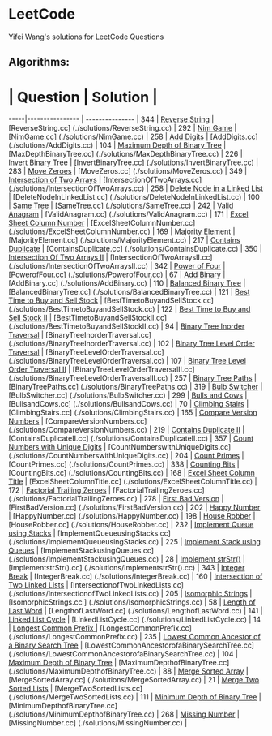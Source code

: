 # LeetCode
Yifei Wang's solutions for LeetCode Questions

## Algorithms:
 #  | Question           |  Solution       | 
 -----|---------------- | --------------- |
 344 | [Reverse String](https://leetcode.com/problems/reverse-string/) | [ReverseString.cc] (./solutions/ReverseString.cc) |
 292 | [Nim Game](https://leetcode.com/problems/nim-game/) | [NimGame.cc] (./solutions/NimGame.cc) |
 258 | [Add Digits](https://leetcode.com/problems/add-digits/) | [AddDigits.cc] (./solutions/AddDigits.cc) |
 104 | [Maximum Depth of Binary Tree](https://leetcode.com/problems/maximum-depth-of-binary-tree/) | [MaxDepthBinaryTree.cc] (./solutions/MaxDepthBinaryTree.cc) |
 226 | [Invert Binary Tree](https://leetcode.com/problems/invert-binary-tree/) | [InvertBinaryTree.cc] (./solutions/InvertBinaryTree.cc) |
 283 | [Move Zeroes](https://leetcode.com/problems/move-zeroes/) | [MoveZeros.cc] (./solutions/MoveZeros.cc) |
 349 | [Intersection of Two Arrays](https://leetcode.com/problems/intersection-of-two-arrays/) | [IntersectionOfTwoArrays.cc] (./solutions/IntersectionOfTwoArrays.cc) |
 258 | [Delete Node in a Linked List](https://leetcode.com/problems/delete-node-in-a-linked-list/) | [DeleteNodeInLinkedList.cc] (./solutions/DeleteNodeInLinkedList.cc) |
 100 | [Same Tree](https://leetcode.com/problems/same-tree/) | [SameTree.cc] (./solutions/SameTree.cc) |
 242 | [Valid Anagram](https://leetcode.com/problems/valid-anagram/) | [ValidAnagram.cc] (./solutions/ValidAnagram.cc) |
 171 | [Excel Sheet Column Number](https://leetcode.com/problems/excel-sheet-column-number/) | [ExcelSheetColumnNumber.cc] (./solutions/ExcelSheetColumnNumber.cc) |
 169 | [Majority Element](https://leetcode.com/problems/majority-element/) | [MajorityElement.cc] (./solutions/MajorityElement.cc) |
 217 | [Contains Duplicate](https://leetcode.com/problems/contains-duplicate/) | [ContainsDuplicate.cc] (./solutions/ContainsDuplicate.cc) |
 350 | [Intersection Of Two Arrays II](https://leetcode.com/problems/intersection-of-two-arrays-ii/) | [IntersectionOfTwoArraysII.cc] (./solutions/IntersectionOfTwoArraysII.cc) |
 342 | [Power of Four](https://leetcode.com/problems/power-of-four/) | [PowerofFour.cc] (./solutions/PowerofFour.cc) |
 67 | [Add Binary](https://leetcode.com/problems/add-binary/) | [AddBinary.cc] (./solutions/AddBinary.cc) |
 110 | [Balanced Binary Tree](https://leetcode.com/problems/balanced-binary-tree/) | [BalancedBinaryTree.cc] (./solutions/BalancedBinaryTree.cc) |
 121 | [Best Time to Buy and Sell Stock](https://leetcode.com/problems/best-time-to-buy-and-sell-stock/) | [BestTimetoBuyandSellStock.cc] (./solutions/BestTimetoBuyandSellStock.cc) |
 122 | [Best Time to Buy and Sell Stock II](https://leetcode.com/problems/best-time-to-buy-and-sell-stock-ii/) | [BestTimetoBuyandSellStockII.cc] (./solutions/BestTimetoBuyandSellStockII.cc) |
 94 | [Binary Tree Inorder Traversal](https://leetcode.com/problems/binary-tree-inorder-traversal/) | [BinaryTreeInorderTraversal.cc] (./solutions/BinaryTreeInorderTraversal.cc) |
 102 | [Binary Tree Level Order Traversal](https://leetcode.com/problems/binary-tree-level-order-traversal/) | [BinaryTreeLevelOrderTraversal.cc] (./solutions/BinaryTreeLevelOrderTraversal.cc) |
 107 | [Binary Tree Level Order Traversal II](https://leetcode.com/problems/binary-tree-level-order-traversal-ii/) | [BinaryTreeLevelOrderTraversalII.cc] (./solutions/BinaryTreeLevelOrderTraversalII.cc) |
 257 | [Binary Tree Paths](https://leetcode.com/problems/binary-tree-paths/) | [BinaryTreePaths.cc] (./solutions/BinaryTreePaths.cc) |
 319 | [Bulb Switcher](https://leetcode.com/problems/bulb-switcher/) | [BulbSwitcher.cc] (./solutions/BulbSwitcher.cc) |
 299 | [Bulls and Cows](https://leetcode.com/problems/bulls-and-cows/) | [BullsandCows.cc] (./solutions/BullsandCows.cc) |
 70 | [Climbing Stairs](https://leetcode.com/problems/climbing-stairs/) | [ClimbingStairs.cc] (./solutions/ClimbingStairs.cc) |
 165 | [Compare Version Numbers](https://leetcode.com/problems/compare-version-numbers/) | [CompareVersionNumbers.cc] (./solutions/CompareVersionNumbers.cc) |
 219 | [Contains Duplicate II](https://leetcode.com/problems/contains-duplicate-ii/) | [ContainsDuplicateII.cc] (./solutions/ContainsDuplicateII.cc) |
 357 | [Count Numbers with Unique Digits](https://leetcode.com/problems/count-numbers-with-unique-digits/) | [CountNumberswithUniqueDigits.cc] (./solutions/CountNumberswithUniqueDigits.cc) |
 204 | [Count Primes](https://leetcode.com/problems/count-primes/) | [CountPrimes.cc] (./solutions/CountPrimes.cc) |
  338 | [Counting Bits](https://leetcode.com/problems/counting-bits/) | [CountingBits.cc] (./solutions/CountingBits.cc) |
 168 | [Excel Sheet Column Title](https://leetcode.com/problems/excel-sheet-column-title/) | [ExcelSheetColumnTitle.cc] (./solutions/ExcelSheetColumnTitle.cc) |
 172 | [Factorial Trailing Zeroes](https://leetcode.com/problems/factorial-trailing-zeroes/) | [FactorialTrailingZeroes.cc] (./solutions/FactorialTrailingZeroes.cc) |
 278 | [First Bad Version](https://leetcode.com/problems/first-bad-version/) | [FirstBadVersion.cc] (./solutions/FirstBadVersion.cc) |
 202 | [Happy Number](https://leetcode.com/problems/happy-number/) | [HappyNumber.cc] (./solutions/HappyNumber.cc) |
 198 | [House Robber](https://leetcode.com/problems/house-robber/) | [HouseRobber.cc] (./solutions/HouseRobber.cc) |
 232 | [Implement Queue using Stacks](https://leetcode.com/problems/implement-queue-using-stacks/) | [ImplementQueueusingStacks.cc] (./solutions/ImplementQueueusingStacks.cc) |
 225 | [Implement Stack using Queues](https://leetcode.com/problems/implement-stack-using-queues/) | [ImplementStackusingQueues.cc] (./solutions/ImplementStackusingQueues.cc) |
 28 | [Implement strStr()](https://leetcode.com/problems/implement-strstr/) | [ImplementstrStr().cc] (./solutions/ImplementstrStr().cc) |
 343 | [Integer Break](https://leetcode.com/problems/integer-break/) | [IntegerBreak.cc] (./solutions/IntegerBreak.cc) |
160 | [Intersection of Two Linked Lists](https://leetcode.com/problems/intersection-of-two-linked-lists/) | [IntersectionofTwoLinkedLists.cc] (./solutions/IntersectionofTwoLinkedLists.cc) |
 205 | [Isomorphic Strings](https://leetcode.com/problems/isomorphic-strings/) | [IsomorphicStrings.cc	] (./solutions/IsomorphicStrings.cc) |
 58 | [Length of Last Word](https://leetcode.com/problems/length-of-last-word/) | [LengthofLastWord.cc] (./solutions/LengthofLastWord.cc) |
 141 | [Linked List Cycle](https://leetcode.com/problems/linked-list-cycle/) | [LinkedListCycle.cc] (./solutions/LinkedListCycle.cc) |
 14 | [Longest Common Prefix ](https://leetcode.com/problems/longest-common-prefix/) | [LongestCommonPrefix.cc] (./solutions/LongestCommonPrefix.cc) |
 235 | [Lowest Common Ancestor of a Binary Search Tree](https://leetcode.com/problems/lowest-common-ancestor-of-a-binary-search-tree/) | [LowestCommonAncestorofaBinarySearchTree.cc] (./solutions/LowestCommonAncestorofaBinarySearchTree.cc) |
 104 | [Maximum Depth of Binary Tree](https://leetcode.com/problems/maximum-depth-of-binary-tree/) | [MaximumDepthofBinaryTree.cc] (./solutions/MaximumDepthofBinaryTree.cc) |
 88 | [Merge Sorted Array](https://leetcode.com/problems/merge-sorted-array/) | [MergeSortedArray.cc] (./solutions/MergeSortedArray.cc) |
 21 | [Merge Two Sorted Lists](https://leetcode.com/problems/merge-two-sorted-lists/) | [MergeTwoSortedLists.cc] (./solutions/MergeTwoSortedLists.cc) |
 111 | [Minimum Depth of Binary Tree](https://leetcode.com/problems/minimum-depth-of-binary-tree/) | [MinimumDepthofBinaryTree.cc] (./solutions/MinimumDepthofBinaryTree.cc) |
 268 | [Missing Number](https://leetcode.com/problems/missing-number/) | [MissingNumber.cc] (./solutions/MissingNumber.cc) |

